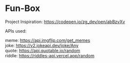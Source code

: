 # Fun-Box
 
Project Inspiration: https://codepen.io/zg_dev/pen/abBzvXv

APIs used: 

meme: https://api.imgflip.com/get_memes  
joke: https://v2.jokeapi.dev/joke/Any  
quote: https://api.quotable.io/random  
riddle: https://riddles-api.vercel.app/random  

